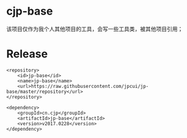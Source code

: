 cjp-base
========
该项目仅作为我个人其他项目的工具，会写一些工具类，被其他项目引用；

# Release

```
<repository>
	<id>jp-base</id>
	<name>jp-base</name>
	<url>https://raw.githubusercontent.com/jpcui/jp-base/master/repository</url>
</repository>
```
```
<dependency>
	<groupId>cn.cjp</groupId>
	<artifactId>jp-base</artifactId>
	<version>v2017.0228</version>
</dependency>
```
